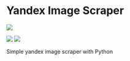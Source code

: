 # Yandex Image Scraper

<a href="https://opensource.org/licenses/Apache-2.0"> <img src="https://img.shields.io/github/license/NijatTagizada/yandex-image-scraper?style=for-the-badge"/><a/>

<img src ="https://img.shields.io/github/forks/NijatTagizada/yandex-image-scraper?style=for-the-badge"/>  <img src="https://img.shields.io/github/stars/NijatTagizada/yandex-image-scraper?style=for-the-badge"/>


Simple yandex image scraper with Python
